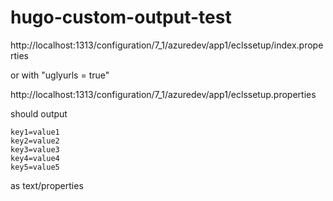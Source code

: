 # hugo-custom-output-test

http://localhost:1313/configuration/7_1/azuredev/app1/eclssetup/index.properties

or with "uglyurls = true"

http://localhost:1313/configuration/7_1/azuredev/app1/eclssetup.properties

should output

```
key1=value1
key2=value2
key3=value3
key4=value4
key5=value5
```
as text/properties
